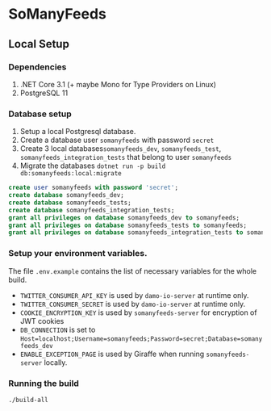 # SoManyFeeds

## Local Setup

### Dependencies
 1. .NET Core 3.1 (+ maybe Mono for Type Providers on Linux)
 1. PostgreSQL 11

### Database setup
 1. Setup a local Postgresql database.
 1. Create a database user `somanyfeeds` with password `secret`
 1. Create 3 local databases`somanyfeeds_dev`, `somanyfeeds_test`, `somanyfeeds_integration_tests` that belong to user `somanyfeeds`
 1. Migrate the databases `dotnet run -p build db:somanyfeeds:local:migrate`

```sql
create user somanyfeeds with password 'secret';
create database somanyfeeds_dev;
create database somanyfeeds_tests;
create database somanyfeeds_integration_tests;
grant all privileges on database somanyfeeds_dev to somanyfeeds;
grant all privileges on database somanyfeeds_tests to somanyfeeds;
grant all privileges on database somanyfeeds_integration_tests to somanyfeeds;
```

### Setup your environment variables.

The file `.env.example` contains the list of necessary variables for the whole build.

 * `TWITTER_CONSUMER_API_KEY` is used by `damo-io-server` at runtime only.
 * `TWITTER_CONSUMER_SECRET`  is used by `damo-io-server` at runtime only.
 * `COOKIE_ENCRYPTION_KEY` is used by `somanyfeeds-server` for encryption of JWT cookies
 * `DB_CONNECTION` is set to `Host=localhost;Username=somanyfeeds;Password=secret;Database=somanyfeeds_dev`
 * `ENABLE_EXCEPTION_PAGE` is used by Giraffe when running `somanyfeeds-server` locally.

### Running the build

```
./build-all
```
